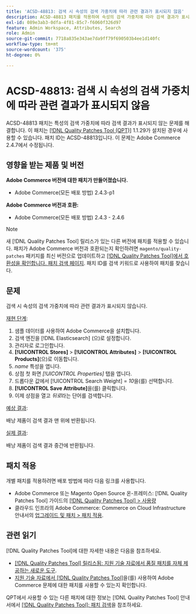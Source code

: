 ```yaml
---
title: 'ACSD-48813: 검색 시 속성의 검색 가중치에 따라 관련 결과가 표시되지 않음'
description: ACSD-48813 패치를 적용하여 속성의 검색 가중치에 따라 검색 결과가 표시되지 않는 Adobe Commerce 문제를 해결합니다.
exl-id: 089e3ab3-0dfa-4f81-85c7-f6060f326d97
feature: Admin Workspace, Attributes, Search
role: Admin
source-git-commit: 7718a835e343ae7da9ff79f690503b4ee1d140fc
workflow-type: tm+mt
source-wordcount: '375'
ht-degree: 0%

---
```


# ACSD-48813: 검색 시 속성의 검색 가중치에 따라 관련 결과가 표시되지 않음

ACSD-48813 패치는 특성의 검색 가중치에 따라 검색 결과가 표시되지 않는 문제를 해결합니다. 이 패치는 [[!DNL Quality Patches Tool (QPT)]](/help/announcements/adobe-commerce-announcements/magento-quality-patches-released-new-tool-to-self-serve-quality-patches.md) 1.1.29가 설치된 경우에 사용할 수 있습니다. 패치 ID는 ACSD-48813입니다. 이 문제는 Adobe Commerce 2.4.7에서 수정됩니다.

## 영향을 받는 제품 및 버전

**Adobe Commerce 버전에 대한 패치가 만들어졌습니다.**

* Adobe Commerce(모든 배포 방법) 2.4.3-p1

**Adobe Commerce 버전과 호환:**

* Adobe Commerce(모든 배포 방법) 2.4.3 - 2.4.6

>[!NOTE]
>
>새 [!DNL Quality Patches Tool] 릴리스가 있는 다른 버전에 패치를 적용할 수 있습니다. 패치가 Adobe Commerce 버전과 호환되는지 확인하려면 `magento/quality-patches` 패키지를 최신 버전으로 업데이트하고 [[!DNL Quality Patches Tool]에서 호환성을 확인합니다. 패치 검색 페이지](https://experienceleague.adobe.com/tools/commerce-quality-patches/index.html). 패치 ID를 검색 키워드로 사용하여 패치를 찾습니다.

## 문제

검색 시 속성의 검색 가중치에 따라 관련 결과가 표시되지 않습니다.

<u>재현 단계</u>:

1. 샘플 데이터를 사용하여 Adobe Commerce을 설치합니다.
1. 검색 엔진을 [!DNL Elasticsearch] (으)로 설정합니다.
1. 관리자로 로그인합니다.
1. **[!UICONTROL Stores]** > **[!UICONTROL Attributes]** > **[!UICONTROL Products]**(으)로 이동합니다.
1. *name* 특성을 엽니다.
1. 상점 첫 화면 *[!UICONTROL Properties]* 탭을 엽니다.
1. 드롭다운 값에서 [!UICONTROL Search Weight] = *10*&#x200B;을(를) 선택합니다.
1. **[!UICONTROL Save Attribute]**&#x200B;을(를) 클릭합니다.
1. 이제 상점을 열고 *뒤로*&#x200B;라는 단어를 검색합니다.

<u>예상 결과</u>:

배낭 제품이 검색 결과 맨 위에 반환됩니다.

<u>실제 결과</u>:

배낭 제품이 검색 결과 중간에 반환됩니다.

## 패치 적용

개별 패치를 적용하려면 배포 방법에 따라 다음 링크를 사용합니다.

* Adobe Commerce 또는 Magento Open Source 온-프레미스: [!DNL Quality Patches Tool] 가이드의 [[!DNL Quality Patches Tool] > 사용량](https://experienceleague.adobe.com/docs/commerce-operations/tools/quality-patches-tool/usage.html)
* 클라우드 인프라의 Adobe Commerce: Commerce on Cloud Infrastructure 안내서의 [업그레이드 및 패치 > 패치 적용](https://experienceleague.adobe.com/docs/commerce-cloud-service/user-guide/develop/upgrade/apply-patches.html).

## 관련 읽기

[!DNL Quality Patches Tool]에 대한 자세한 내용은 다음을 참조하세요.

* [[!DNL Quality Patches Tool] 릴리스됨: 지원 기술 자료에서 품질 패치를 자체 제공하는 새로운 도구](/help/announcements/adobe-commerce-announcements/magento-quality-patches-released-new-tool-to-self-serve-quality-patches.md).
* [지원 기술 자료에서  [!DNL Quality Patches Tool]](/help/support-tools/patches-available-in-qpt-tool/check-patch-for-magento-issue-with-magento-quality-patches.md)을(를) 사용하여 Adobe Commerce 문제에 대한 패치를 사용할 수 있는지 확인합니다.

QPT에서 사용할 수 있는 다른 패치에 대한 정보는 [!DNL Quality Patches Tool] 안내서에서 [[!DNL Quality Patches Tool]: 패치 검색](https://experienceleague.adobe.com/tools/commerce-quality-patches/index.html)을 참조하세요.
